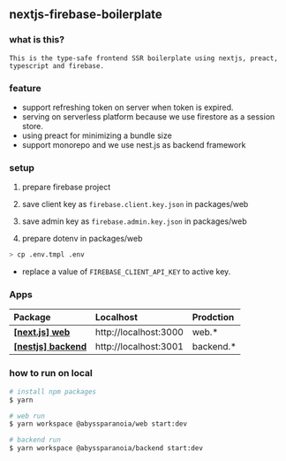 ## nextjs-firebase-boilerplate

### what is this?

`This is the type-safe frontend SSR boilerplate using nextjs, preact, typescript and firebase.`

### feature

- support refreshing token on server when token is expired.
- serving on serverless platform because we use firestore as a session store.
- using preact for minimizing a bundle size
- support monorepo and we use nest.js as backend framework

### setup

1. prepare firebase project
2. save client key as `firebase.client.key.json` in packages/web
3. save admin key as `firebase.admin.key.json` in packages/web

4. prepare dotenv in packages/web

```bash
> cp .env.tmpl .env
```

- replace a value of `FIREBASE_CLIENT_API_KEY` to active key.

### Apps

| Package                                    | Localhost             | Prodction  |
| :----------------------------------------- | :-------------------- | :--------- |
| **[[next.js] web](./packages/web)**        | http://localhost:3000 | web.\*     |
| **[[nestjs] backend](./packages/backend)** | http://localhost:3001 | backend.\* |

### how to run on local

```bash
# install npm packages
$ yarn

# web run
$ yarn workspace @abyssparanoia/web start:dev

# backend run
$ yarn workspace @abyssparanoia/backend start:dev
```
